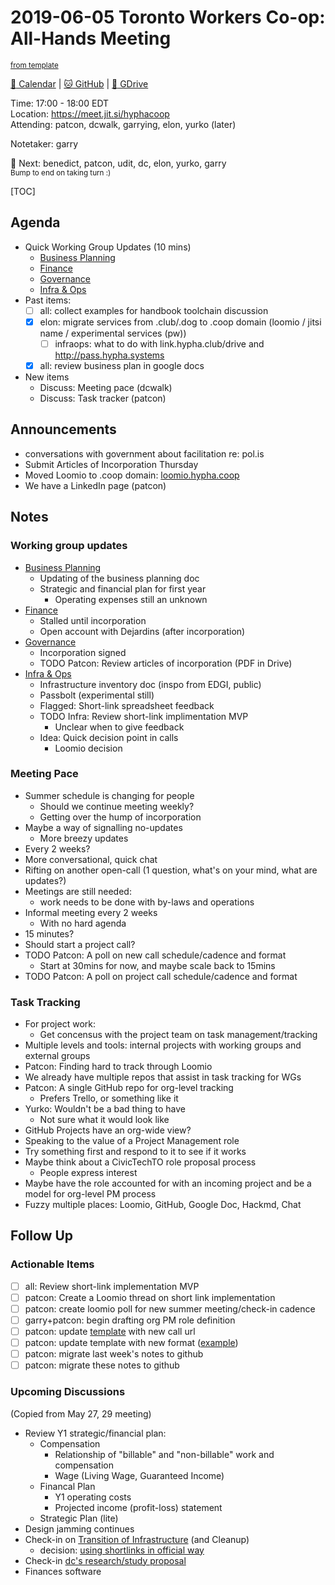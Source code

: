 # 2019-06-05 Toronto Workers Co-op: All-Hands Meeting

<sup>[from template][template]</sup>

[:date: Calendar][cal] | [:cat: GitHub][gh] | [:open_file_folder: GDrive][gdrive]

Time: 17:00 - 18:00 EDT  
Location: https://meet.jit.si/hyphacoop  
Attending: patcon, dcwalk, garrying, elon, yurko (later) 

Notetaker: garry

:raising_hand: Next: benedict, patcon, udit, dc, elon, yurko, garry  
<sup>Bump to end on taking turn :)</sup>

[TOC]

## Agenda

- Quick Working Group Updates (10 mins)
    - [Business Planning][biz-wg]
    - [Finance][fin-wg]
    - [Governance][gov-wg]
    - [Infra & Ops][ino-wg]
- Past items:
    - [ ] all: collect examples for handbook toolchain discussion
    - [x] elon: migrate services from .club/.dog to .coop domain (loomio / jitsi name / experimental services (pw))
        - [ ] infraops: what to do with link.hypha.club/drive and http://pass.hypha.systems
    - [x] all: review business plan in google docs
- New items
    - Discuss: Meeting pace (dcwalk)
    - Discuss: Task tracker (patcon)

## Announcements

- conversations with government about facilitation re: pol.is
- Submit Articles of Incorporation Thursday 
- Moved Loomio to .coop domain: [loomio.hypha.coop](loomio.hypha.coop)
- We have a LinkedIn page (patcon)

## Notes

### Working group updates

- [Business Planning][biz-wg]
    - Updating of the business planning doc
    - Strategic and financial plan for first year
        - Operating expenses still an unknown
- [Finance][fin-wg]
    - Stalled until incorporation
    - Open account with Dejardins (after incorporation)
- [Governance][gov-wg]
    - Incorporation signed
    - TODO Patcon: Review articles of incorporation (PDF in Drive)
- [Infra & Ops][ino-wg]
    - Infrastructure inventory doc (inspo from EDGI, public)
    - Passbolt (experimental still)
    - Flagged: Short-link spreadsheet feedback
    - TODO Infra: Review short-link implimentation MVP
        - Unclear when to give feedback
    - Idea: Quick decision point in calls
        - Loomio decision

### Meeting Pace

- Summer schedule is changing for people
    - Should we continue meeting weekly?
    - Getting over the hump of incorporation
- Maybe a way of signalling no-updates
    - More breezy updates
- Every 2 weeks?
- More conversational, quick chat
- Rifting on another open-call (1 question, what's on your mind, what are updates?)
- Meetings are still needed:
    - work needs to be done with by-laws and operations
- Informal meeting every 2 weeks
    - With no hard agenda
- 15 minutes?
- Should start a project call?
- TODO Patcon: A poll on new call schedule/cadence and format
    - Start at 30mins for now, and maybe scale back to 15mins
- TODO Patcon: A poll on project call schedule/cadence and format

### Task Tracking

- For project work:
    - Get concensus with the project team on task management/tracking
- Multiple levels and tools: internal projects with working groups and external groups
- Patcon: Finding hard to track through Loomio
- We already have multiple repos that assist in task tracking for WGs
- Patcon: A single GitHub repo for org-level tracking
    - Prefers Trello, or something like it
- Yurko: Wouldn't be a bad thing to have
    - Not sure what it would look like
- GitHub Projects have an org-wide view?
- Speaking to the value of a Project Management role
- Try something first and respond to it to see if it works
- Maybe think about a CivicTechTO role proposal process
    - People express interest
- Maybe have the role accounted for with an incoming project and be a model for org-level PM process
- Fuzzy multiple places: Loomio, GitHub, Google Doc, Hackmd, Chat

## Follow Up

### Actionable Items

- [ ] all: Review short-link implementation MVP
- [ ] patcon: Create a Loomio thread on short link implementation
- [ ] patcon: create loomio poll for new summer meeting/check-in cadence
- [ ] garry+patcon: begin drafting org PM role definition
- [ ] patcon: update [template][template] with new call url
- [ ] patcon: update template with new format ([example](https://github.com/hyphacoop/organizing/blob/master/2019-05-15-all-hands-meeting.md))
- [ ] patcon: migrate last week's notes to github
- [ ] patcon: migrate these notes to github

### Upcoming Discussions

(Copied from May 27, 29 meeting)

- Review Y1 strategic/financial plan:
  - Compensation
    - Relationship of "billable" and "non-billable" work and compensation
    - Wage (Living Wage, Guaranteed Income)
  - Financal Plan
    - Y1 operating costs
    - Projected income (profit-loss) statement
  - Strategic Plan (lite)
- Design jamming continues
- Check-in on [Transition of Infrastructure](https://loomio.cryptography.dog/d/WbpzjRho/transition-virtual-office-to-co-operative-name-and-identity) (and Cleanup)
    - decision: [using shortlinks in official way](https://loomio.cryptography.dog/d/GF980QVL/domain-name-selection/14)
- Check-in [dc's research/study proposal](https://hackmd.io/kLoRWrsnQAGg29pVtZvYSQ?view)
- Finances software


<!-- Links -->
[template]: https://link.hypha.club/template
[cal]: https://calendar.google.com/calendar/embed?src=s2224p8sptnujs736vplf9anjo%40group.calendar.google.com&ctz=America%2FToronto
[gh]: https://github.com/cryptographydog/december-retreat
[gdrive]: https://drive.google.com/drive/u/0/folders/14KYnYwOEK3InYZ3jCn-Gtf5q430sE9oc
[biz-wg]: https://loomio.cryptography.dog/g/ojZI2bPl/working-groups-business-planning
[fin-wg]: https://loomio.cryptography.dog/g/sRPwaorg/working-groups-finance
[gov-wg]: https://loomio.cryptography.dog/g/BaAj6dQn/working-groups-governance-by-laws-incorporation-articles-gm-
[ino-wg]: https://loomio.cryptography.dog/g/KvARWad7/working-groups-infrastructure-and-operations
